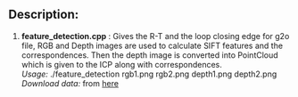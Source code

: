 ## Description: ##

1. **feature_detection.cpp** : Gives the R-T and the loop closing edge for g2o file, RGB and Depth images are used to calculate SIFT features and the correspondences. Then the depth image is converted into PointCloud which is given to the ICP along with correspondences.  
	*Usage:* ./feature_detection rgb1.png rgb2.png depth1.png depth2.png  
	*Download data:* from [here](https://drive.google.com/drive/folders/1AmbcwgK6rQJtM-TxdzpmFXIA18UK4Pl3?usp=sharing)